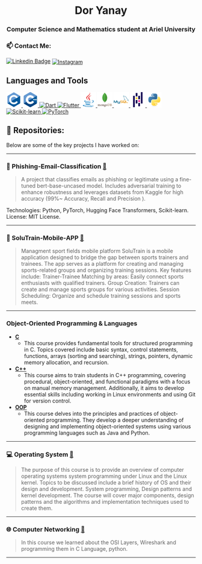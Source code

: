 <h1 align="center">Dor Yanay</h1>
<h3 align="center">Computer Science and Mathematics student at Ariel University</h3>

<h3> 📫 Contact Me:</h3>

[![Linkedin Badge](https://img.shields.io/badge/-Linkedin-blue?style=flat-square&logo=Linkedin&logoColor=white&link=https://www.linkedin.com/in/dor-yanay-52529524b/)](https://www.linkedin.com/in/dor-yanay-52529524b/)
  <a href="https://instagram.com/dor_yanay1" target="blank">
    <img align="center" src="https://raw.githubusercontent.com/rahuldkjain/github-profile-readme-generator/master/src/images/icons/Social/instagram.svg" alt="Instagram" height="30" width="40" />
  </a>
## Languages and Tools
<p align="left">
  <a href="https://www.cprogramming.com/" target="_blank" rel="noreferrer">
    <img src="https://raw.githubusercontent.com/devicons/devicon/master/icons/c/c-original.svg" alt="C" width="40" height="40"/>
  </a>
  <a href="https://www.w3schools.com/cpp/" target="_blank" rel="noreferrer">
    <img src="https://raw.githubusercontent.com/devicons/devicon/master/icons/cplusplus/cplusplus-original.svg" alt="C++" width="40" height="40"/>
  </a>
  <a href="https://dart.dev" target="_blank" rel="noreferrer">
    <img src="https://www.vectorlogo.zone/logos/dartlang/dartlang-icon.svg" alt="Dart" width="40" height="40"/>
  <a href="https://flutter.dev" target="_blank" rel="noreferrer">
    <img src="https://www.vectorlogo.zone/logos/flutterio/flutterio-icon.svg" alt="Flutter" width="40" height="40"/>
  </a>
  <a href="https://www.java.com" target="_blank" rel="noreferrer">
    <img src="https://raw.githubusercontent.com/devicons/devicon/master/icons/java/java-original.svg" alt="Java" width="40" height="40"/>
  </a>
  <a href="https://www.mongodb.com/" target="_blank" rel="noreferrer">
    <img src="https://raw.githubusercontent.com/devicons/devicon/master/icons/mongodb/mongodb-original-wordmark.svg" alt="MongoDB" width="40" height="40"/>
  </a>
  <a href="https://www.mysql.com/" target="_blank" rel="noreferrer">
    <img src="https://raw.githubusercontent.com/devicons/devicon/master/icons/mysql/mysql-original-wordmark.svg" alt="MySQL" width="40" height="40"/>
    
  <a href="https://pandas.pydata.org/" target="_blank" rel="noreferrer">
    <img src="https://raw.githubusercontent.com/devicons/devicon/2ae2a900d2f041da66e950e4d48052658d850630/icons/pandas/pandas-original.svg" alt="Pandas" width="40" height="40"/>
  </a>
  <a href="https://www.python.org" target="_blank" rel="noreferrer">
    <img src="https://raw.githubusercontent.com/devicons/devicon/master/icons/python/python-original.svg" alt="Python" width="40" height="40"/>
<a href="https://scikit-learn.org" target="_blank" rel="noreferrer">
    <img src="https://upload.wikimedia.org/wikipedia/commons/0/05/Scikit_learn_logo_small.svg" alt="Scikit-learn" width="40" height="40"/>
</a>
<a href="https://pytorch.org" target="_blank" rel="noreferrer">
    <img src="https://www.vectorlogo.zone/logos/pytorch/pytorch-icon.svg" alt="PyTorch" width="40" height="40"/>
</a>
</p>

## 💼 Repositories:
Below are some of the key projects I have worked on:
<br />
<hr />

### :muscle: Phishing-Email-Classification  [🔗](https://github.com/DorYanay/Phishing-Email-Classification-Using-BERT) 
> A project that classifies emails as phishing or legitimate using a fine-tuned bert-base-uncased model. Includes adversarial training to enhance robustness and leverages datasets from Kaggle for high accuracy (99%~
Accuracy, Recall and Precision ).

Technologies: Python, PyTorch, Hugging Face Transformers, Scikit-learn.
License: MIT License.

<hr />

### :muscle: SoluTrain-Mobile-APP  [🔗](https://github.com/DorYanay/SoluTrain-Mobile-APP) 
> Managment sport fields mobile platform
SoluTrain is a mobile application designed to bridge the gap between sports trainers and trainees. The app serves as a platform for creating and managing sports-related groups and organizing training sessions. Key features include:
Trainer-Trainee Matching by areas: Easily connect sports enthusiasts with qualified trainers.
Group Creation: Trainers can create and manage sports groups for various activities.
Session Scheduling: Organize and schedule training sessions and sports meets.

<hr />

###  Object-Oriented Programming & Languages

- **[C](https://github.com/DorYanay/C-Programming)**
  - This course provides fundamental tools for structured programming in C. Topics covered include basic syntax, control statements, functions, arrays (sorting and searching), strings, pointers, dynamic memory allocation, and recursion. 
- **[C++](https://github.com/DorYanay/CPP-Programming)**
  - This course aims to train students in C++ programming, covering procedural, object-oriented, and functional paradigms with a focus on manual memory management. Additionally, it aims to develop essential skills including working in Linux environments and using Git for version control.
- **[OOP](https://github.com/DorYanay/Object-Oriented-Programming)**
  - This course delves into the principles and practices of object-oriented programming. They develop a deeper understanding of designing and implementing object-oriented systems using various programming languages such as Java and Python.
<hr />

### 💻 Operating System [🔗](https://github.com/DorYanay/Operating-Systems) 
> The purpose of this course is to provide an overview of computer operating systems system programming under Linux and the Linux kernel.
Topics to be discussed include a brief history of OS and their design and development. System programming, Design patterns and kernel development.
The course will cover major components, design patterns and the algorithms and implementation techniques used to create them.

<hr />

### 🌐 Computer Networking  [🔗](https://github.com/DorYanay/Network-Communications) 
> In this course we learned about the OSI Layers, Wireshark and programming them in C Language, python.

<hr />
<br />
<br />
<br />
